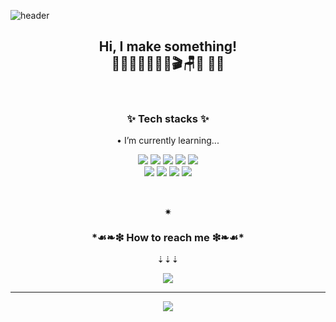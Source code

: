 ![header](https://capsule-render.vercel.app/api?type=waving&height=170&color=timeGradient&text=Jiwoo%20Joy%20Kim👩🏻‍💻&fontColor=ffffff&fontSize=25&fontAlign=70&animation=fadeIn)

<h2 align="center">Hi, I make something! <br />👩🏻‍💻✍🏽🎨🔨🎬🪑🌈 💖🔜</h2>

<br />

<h3 align="center">✨ Tech stacks ✨</h3>
<p align="center">• I’m currently learning...</p> 
</--<img src="https://img.shields.io/badge/뱃지의이름-색상코드?style=flat-square&logo=심플아이콘즈의로고이름&logoColor=white"/></a>
<p align="center">
  <img src="https://img.shields.io/badge/HTML-E34F26?style=flat-square&logo=HTML5&logoColor=white"/>
  <img src="https://img.shields.io/badge/CSS-1572B6?style=flat-square&logo=CSS3&logoColor=white"/>
  <img src="https://img.shields.io/badge/JavaScript-F7DF1E?style=flat-square&logo=JavaScript&logoColor=black"/>
  <img src="https://img.shields.io/badge/React-61DAFB?style=flat-square&logo=React&logoColor=black"/>
  <img src="https://img.shields.io/badge/Redux-764ABC?style=flat-square&logo=Redux&logoColor=black"/>
  <br/>
  <img src="https://img.shields.io/badge/Express-000000?style=flat-square&logo=Express&logoColor=white"/>
  <img src="https://img.shields.io/badge/MySQL-4479A1?style=flat-square&logo=MySQL&logoColor=white"/>
  <img src="https://img.shields.io/badge/MongoDB-47A248?style=flat-square&logo=MongoDB&logoColor=white"/>
  <img src="https://img.shields.io/badge/AWS-232F3E?style=flat-square&logo=amazon-aws&logoColor=white"/>
</p>

<br />
<p align="center">✷</p>

<h3 align="center"> *☙❧❇︎ How to reach me ❇︎❧☙* </h3> 
<p align="center"> ⇣⇣⇣</p>
<p align="center">
 <a href="mailto:zuzokim@gmail.com"><img src="https://img.shields.io/badge/gmail-EA4335?style=flat-square&logo=gmail&logoColor=white&link=mailto:zuzokim@gmail.com"/></a>
</p>



- - -
<p align="center">
<a href="https://hits.seeyoufarm.com"><img src="https://hits.seeyoufarm.com/api/count/incr/badge.svg?url=https%3A%2F%2Fgithub.com%2Fzuzokim%2Fhit-counter&count_bg=%23CBD9C2&title_bg=%23BAC7CB&icon=github.svg&icon_color=%23FDFDFD&title=today&edge_flat=false"/></a>
  </a>
</p>


